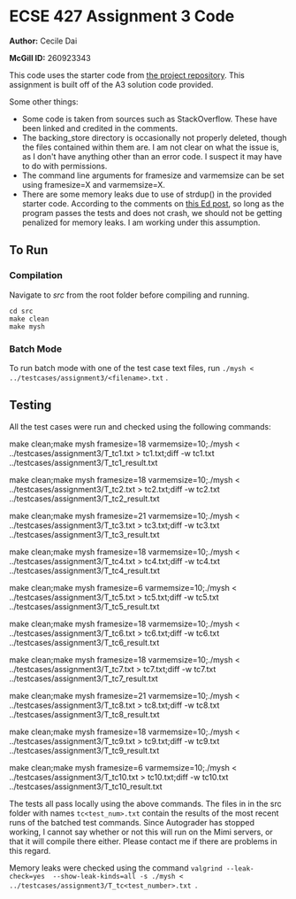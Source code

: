 # ECSE 427 Assignment 3 Code

**Author:** Cecile Dai

**McGill ID:** 260923343

This code uses the starter code from [the project repository](https://gitlab.cs.mcgill.ca/balmau/comp310-winter23). This assignment is built off of the A3 solution code provided.

Some other things:
- Some code is taken from sources such as StackOverflow. These have been linked and credited in the comments.
- The backing_store directory is occasionally not properly deleted, though the files contained within them are. I am not clear on what the issue is, as I don't have anything other than an error code. I suspect it may have to do with permissions.
- The command line arguments for framesize and varmemsize can be set using framesize=X and varmemsize=X.
- There are some memory leaks due to use of strdup() in the provided starter code. According to the comments on [this Ed post](https://edstem.org/us/courses/32167/discussion/2902283), so long as the program passes the tests and does not crash, we should not be getting penalized for memory leaks. I am working under this assumption.

## To Run

### Compilation

Navigate to *src* from the root folder before compiling and running.

```
cd src
make clean
make mysh
```

### Batch Mode

To run batch mode with one of the test case text files, run `./mysh < ../testcases/assignment3/<filename>.txt` .

## Testing

All the test cases were run and checked using the following commands:

make clean;make mysh framesize=18 varmemsize=10;./mysh < ../testcases/assignment3/T_tc1.txt > tc1.txt;diff -w tc1.txt ../testcases/assignment3/T_tc1_result.txt

make clean;make mysh framesize=18 varmemsize=10;./mysh < ../testcases/assignment3/T_tc2.txt > tc2.txt;diff -w tc2.txt ../testcases/assignment3/T_tc2_result.txt

make clean;make mysh framesize=21 varmemsize=10;./mysh < ../testcases/assignment3/T_tc3.txt > tc3.txt;diff -w tc3.txt ../testcases/assignment3/T_tc3_result.txt

make clean;make mysh framesize=18 varmemsize=10;./mysh < ../testcases/assignment3/T_tc4.txt > tc4.txt;diff -w tc4.txt ../testcases/assignment3/T_tc4_result.txt

make clean;make mysh framesize=6 varmemsize=10;./mysh < ../testcases/assignment3/T_tc5.txt > tc5.txt;diff -w tc5.txt ../testcases/assignment3/T_tc5_result.txt

make clean;make mysh framesize=18 varmemsize=10;./mysh < ../testcases/assignment3/T_tc6.txt > tc6.txt;diff -w tc6.txt ../testcases/assignment3/T_tc6_result.txt

make clean;make mysh framesize=18 varmemsize=10;./mysh < ../testcases/assignment3/T_tc7.txt > tc7.txt;diff -w tc7.txt ../testcases/assignment3/T_tc7_result.txt

make clean;make mysh framesize=21 varmemsize=10;./mysh < ../testcases/assignment3/T_tc8.txt > tc8.txt;diff -w tc8.txt ../testcases/assignment3/T_tc8_result.txt

make clean;make mysh framesize=18 varmemsize=10;./mysh < ../testcases/assignment3/T_tc9.txt > tc9.txt;diff -w tc9.txt ../testcases/assignment3/T_tc9_result.txt

make clean;make mysh framesize=6 varmemsize=10;./mysh < ../testcases/assignment3/T_tc10.txt > tc10.txt;diff -w tc10.txt ../testcases/assignment3/T_tc10_result.txt

The tests all pass locally using the above commands. The files in in the src folder with names `tc<test_num>.txt` contain the results of the most recent runs of the batched test commands. Since Autograder has stopped working, I cannot say whether or not this will run on the Mimi servers, or that it will compile there either. Please contact me if there are problems in this regard.

Memory leaks were checked using the command `valgrind --leak-check=yes  --show-leak-kinds=all -s ./mysh < ../testcases/assignment3/T_tc<test_number>.txt `.